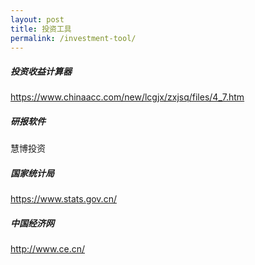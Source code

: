 ```yaml
---
layout: post
title: 投资工具
permalink: /investment-tool/
---
```


##### 投资收益计算器
https://www.chinaacc.com/new/lcgjx/zxjsq/files/4_7.htm

##### 研报软件
慧博投资

##### 国家统计局
https://www.stats.gov.cn/

##### 中国经济网
http://www.ce.cn/